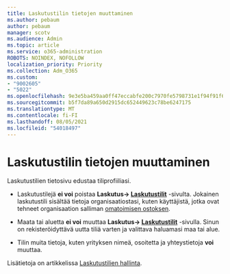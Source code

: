 ```yaml
---
title: Laskutustilin tietojen muuttaminen
ms.author: pebaum
author: pebaum
manager: scotv
ms.audience: Admin
ms.topic: article
ms.service: o365-administration
ROBOTS: NOINDEX, NOFOLLOW
localization_priority: Priority
ms.collection: Adm_O365
ms.custom:
- "9002605"
- "5022"
ms.openlocfilehash: 9e3e5ba459aa0ff47eccabfe200c7970fe5798731e1f94f91f6f9b059b74ffde
ms.sourcegitcommit: b5f7da89a650d2915dc652449623c78be6247175
ms.translationtype: MT
ms.contentlocale: fi-FI
ms.lasthandoff: 08/05/2021
ms.locfileid: "54018497"
---
```

# <a name="change-billing-account-information"></a>Laskutustilin tietojen muuttaminen

Laskutustilien tietosivu edustaa tiliprofiiliasi.

- Laskutustilejä **ei voi** poistaa **Laskutus-> [Laskutustilit](https://go.microsoft.com/fwlink/p/?linkid=2084771)** -sivulta. Jokainen laskutustili sisältää tietoja organisaatiostasi, kuten käyttäjistä, jotka ovat tehneet organisaation salliman [omatoimisen ostoksen](https://docs.microsoft.com/microsoft-365/commerce/subscriptions/manage-self-service-purchases-admins). 

- Maata tai aluetta **ei voi** muuttaa **Laskutus-> [Laskutustilit](https://go.microsoft.com/fwlink/p/?linkid=2084771)** -sivulla. Sinun on rekisteröidyttävä uutta tiliä varten ja valittava haluamasi maa tai alue. 

- Tilin muita tietoja, kuten yrityksen nimeä, osoitetta ja yhteystietoja **voi** muuttaa. 

Lisätietoja on artikkelissa [Laskutustilien hallinta](https://docs.microsoft.com/microsoft-365/commerce/manage-billing-accounts). 
